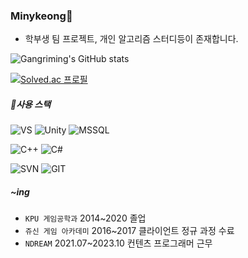 ### Minykeong👋
- 학부생 팀 프로젝트, 개인 알고리즘 스터디등이 존재합니다.

![Gangriming's GitHub stats](https://github-readme-stats.vercel.app/api?username=gangriming&show_icons=true&include_all_commits=true&theme=tokyonight)

[![Solved.ac 프로필](http://mazassumnida.wtf/api/v2/generate_badge?boj=rimingg_owo)](https://solved.ac/rimingg_owo)

##### 🔨사용 스택
![VS](https://img.shields.io/badge/VisualStudio-5C2D91.svg?&style=for-the-badge&logo=visualstudio&logoColor=white)
![Unity](https://img.shields.io/badge/Unity-000000.svg?&style=for-the-badge&logo=unity&logoColor=white)
![MSSQL](https://img.shields.io/badge/MSSQL-CC2927.svg?&style=for-the-badge&logo=microsoftsqlserver&logoColor=white)

![C++](https://img.shields.io/badge/C++-00599C.svg?&style=for-the-badge&logo=cplusplus&logoColor=white)
![C#](https://img.shields.io/badge/Csharp-512BD4.svg?&style=for-the-badge&logo=csharp&logoColor=white)

![SVN](https://img.shields.io/badge/SVN-809CC9.svg?&style=for-the-badge&logo=subversion&logoColor=white)
![GIT](https://img.shields.io/badge/GIT-F05032.svg?&style=for-the-badge&logo=git&logoColor=white)


##### ~ing
- `KPU 게임공학과` 2014~2020 졸업
- `쥬신 게임 아카데미` 2016~2017 클라이언트 정규 과정 수료
- `NDREAM` 2021.07~2023.10 컨텐츠 프로그래머 근무
